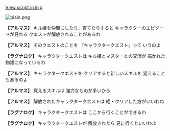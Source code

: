 [View script in lisp](../scripts/110204015.txt)

![plain.png](../images/backgrounds/plain.png)

**【アルマス】**
キル姫を仲間にしたり、育てたりすると
キャラクターのエピソードが見れる
クエストが解放されることがあるわ

**【アルマス】**
そのクエストのことを
『キャラクタークエスト』って
いうのよ

**【ラグナロク】**
キャラクタークエストは
キル姫とマスターとの交流が
描かれた物語になっているわ

**【アルマス】**
キャラクタークエストを
クリアすると新しいスキルを
覚えることもあるのよ

**【アルマス】**
覚えるスキルは
強力なものが多いから

**【アルマス】**
解放されたキャラクタークエストは
絶・クリアした方がいいわね

**【ラグナロク】**
キャラクタークエストは
ここから行くことができるわ

**【ラグナロク】**
キャラクタークエストが
解放されたら
見に行くといいわよ